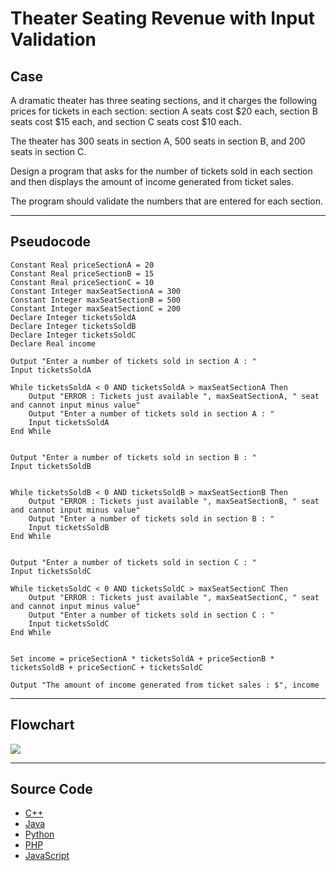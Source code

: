 # Theater Seating Revenue with Input Validation

## Case

A dramatic theater has three seating sections, and it charges the following prices for tickets in each section: section A seats cost $20 each, section B seats cost $15 each, and section C seats cost $10 each.

The theater has 300 seats in section A, 500 seats in section B, and 200 seats in section C.

Design a program that asks for the number of tickets sold in each section and then displays the amount of income generated from ticket sales.

The program should validate the numbers that are entered for each section.

<hr>

## Pseudocode

```
Constant Real priceSectionA = 20
Constant Real priceSectionB = 15
Constant Real priceSectionC = 10
Constant Integer maxSeatSectionA = 300
Constant Integer maxSeatSectionB = 500
Constant Integer maxSeatSectionC = 200
Declare Integer ticketsSoldA
Declare Integer ticketsSoldB
Declare Integer ticketsSoldC
Declare Real income

Output "Enter a number of tickets sold in section A : "
Input ticketsSoldA

While ticketsSoldA < 0 AND ticketsSoldA > maxSeatSectionA Then
    Output "ERROR : Tickets just available ", maxSeatSectionA, " seat and cannot input minus value"
    Output "Enter a number of tickets sold in section A : "
    Input ticketsSoldA
End While


Output "Enter a number of tickets sold in section B : "
Input ticketsSoldB


While ticketsSoldB < 0 AND ticketsSoldB > maxSeatSectionB Then
    Output "ERROR : Tickets just available ", maxSeatSectionB, " seat and cannot input minus value"
    Output "Enter a number of tickets sold in section B : "
    Input ticketsSoldB
End While


Output "Enter a number of tickets sold in section C : "
Input ticketsSoldC

While ticketsSoldC < 0 AND ticketsSoldC > maxSeatSectionC Then
    Output "ERROR : Tickets just available ", maxSeatSectionC, " seat and cannot input minus value"
    Output "Enter a number of tickets sold in section C : "
    Input ticketsSoldC
End While


Set income = priceSectionA * ticketsSoldA + priceSectionB * ticketsSoldB + priceSectionC + ticketsSoldC

Output "The amount of income generated from ticket sales : $", income
```

<hr>

## Flowchart

<img src="design/.png"  >

<hr>

## Source Code

- [C++](theaterSeatingRevenueWithInputValidation.cpp)
- [Java](theaterSeatingRevenueWithInputValidation.java)
- [Python](theaterSeatingRevenueWithInputValidation.py)
- [PHP](theaterSeatingRevenueWithInputValidation.php)
- [JavaScript](theaterSeatingRevenueWithInputValidation.js)
